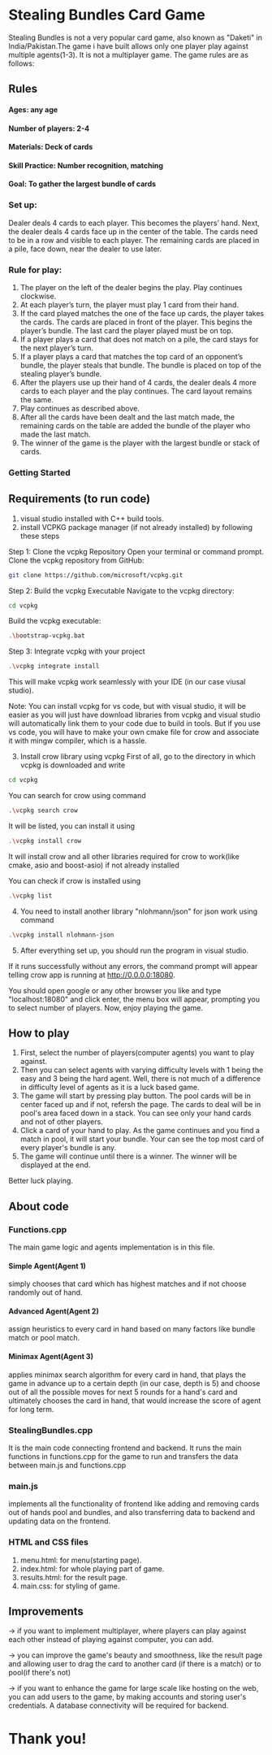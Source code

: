 
# Stealing Bundles Card Game

Stealing Bundles is not a very popular card game, also known as "Daketi" in India/Pakistan.The game i have built allows only one player play against multiple agents(1-3). It is not a multiplayer game. The game rules are as follows:

## Rules
#### Ages: any age
#### Number of players: 2-4
#### Materials: Deck of cards
#### Skill Practice: Number recognition, matching

#### Goal: To gather the largest bundle of cards

### Set up:

Dealer deals 4 cards to each player. This becomes the players’ hand.
Next, the dealer deals 4 cards face up in the center of the table.  The cards need to be in a row and visible to each player.
The remaining cards are placed in a pile, face down, near the dealer to use later.
### Rule for play:

1. The player on the left of the dealer begins the play. Play continues clockwise.
2. At each player’s turn, the player must play 1 card from their hand.
3. If the card played matches the one of the face up cards, the player takes the cards. The cards are placed in front of the player. This begins the player’s bundle. The last card the player played must be on top.
4. If a player plays a card that does not match on a pile, the card stays for the next player’s turn.
5. If a player plays a card that matches the top card of an opponent’s bundle, the player steals that bundle.  The bundle is placed on top of the stealing player’s bundle.
6. After the players use up their hand of 4 cards, the dealer deals 4 more cards to each player and the play continues. The card layout remains the same.
7. Play continues as described above.
8. After all the cards have been dealt and the last match made, the remaining cards on the table are added the bundle of the player who made the last match.
9. The winner of the game is the player with the largest bundle or stack of cards.
    
### Getting Started
## Requirements (to run code)
1. visual studio installed with C++ build tools.
2. install VCPKG package manager (if not already installed) by following these steps

Step 1: Clone the vcpkg Repository
Open your terminal or command prompt.
Clone the vcpkg repository from GitHub:
```bash
git clone https://github.com/microsoft/vcpkg.git
```
Step 2: Build the vcpkg Executable
Navigate to the vcpkg directory:
```bash
cd vcpkg
```
Build the vcpkg executable:
```bash
.\bootstrap-vcpkg.bat
```
Step 3: Integrate vcpkg with your project
```bash
.\vcpkg integrate install
```
This will make vcpkg work seamlessly with your IDE (in our case viusal studio).

Note: You can install vcpkg for vs code, but with visual studio, it will be easier as you will just have download libraries from vcpkg and visual studio will automatically link them to your code due to build in tools.
But if you use vs code, you will have to make your own cmake file for crow and associate it with mingw compiler, which is a hassle.

3. Install crow library using vcpkg
First of all, go to the directory in which vcpkg is downloaded and write
``` bash
cd vcpkg
```
You can search for crow using command
``` bash
.\vcpkg search crow
```
It will be listed, you can install it using
```bash
.\vcpkg install crow
```
It will install crow and all other libraries required for crow to work(like cmake, asio and boost-asio) if not already installed

You can check if crow is installed using 
``` bash
.\vcpkg list
```
4. You need to install another library "nlohmann/json" for json work using command
``` bash
.\vcpkg install nlohmann-json
```
5. After everything set up, you should run the program in visual studio.

If it runs successfully without any errors, the command prompt will appear telling crow app is running at http://0.0.0.0:18080. 

You should open google or any other browser you like and type "localhost:18080" and click enter, the menu box will appear, prompting you to select number of players. Now, enjoy playing the game.
 
## How to play
1. First, select the number of players(computer agents) you want to play against.
2. Then you can select agents with varying difficulty levels with 1 being the easy and 3 being the hard agent. Well, there is not much of a difference in difficulty level of agents as it is a luck based game.
3. The game will start by pressing play button. The pool cards will be in center faced up and if not, refersh the page. The cards to deal will be in pool's area faced down in a stack. You can see only your hand cards and not of other players.
4. Click a card of your hand to play. As the game continues and you find a match in pool, it will start your bundle. Your can see the top most card of every player's bundle is any.
5. The game will continue until there is a winner. The winner will be displayed at the end.

Better luck playing.

## About code
### Functions.cpp
The main game logic and agents implementation is in this file.
#### Simple Agent(Agent 1)
simply chooses that card which has highest matches and if not choose randomly out of hand.
#### Advanced Agent(Agent 2)
assign heuristics to every card in hand based on many factors like bundle match or pool match.
#### Minimax Agent(Agent 3)
applies minimax search algorithm for every card in hand, that plays the game in advance up to a certain depth (in our case, depth is 5) and choose out of all the possible moves for next 5 rounds for a hand's card and ultimately chooses the card in hand, that would increase the score of agent for long term.

### StealingBundles.cpp
It is the main code connecting frontend and backend. It runs the main functions in functions.cpp for the game to run and transfers the data between main.js and functions.cpp

### main.js
implements all the functionality of frontend like adding and removing cards out of hands pool and bundles, and also transferring data to backend and updating data on the frontend.

### HTML and CSS files
1. menu.html: for menu(starting page).
2. index.html: for whole playing part of game.
3. results.html: for the result page.
4. main.css: for styling of game.

## Improvements
-> if you want to implement multiplayer, where players can play against each other instead of playing against computer, you can add.

-> you can improve the game's beauty and smoothness, like the result page and allowing user to drag the card to another card (if there is a match) or to pool(if there's not)

-> if you want to enhance the game for large scale like hosting on the web, you can add users to the game, by making accounts and storing user's credentials. A database connectivity will be required for backend.

# Thank you!
